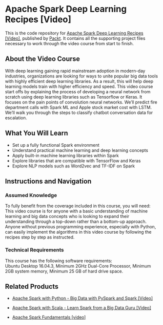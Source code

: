 # Apache Spark Deep Learning Recipes [Video]
This is the code repository for [Apache Spark Deep Learning Recipes [Video]](https://www.packtpub.com/big-data-and-business-intelligence/apache-spark-deep-learning-recipes-video?utm_source=github&utm_medium=repository&utm_campaign=9781789955521), published by [Packt](https://www.packtpub.com/?utm_source=github). It contains all the supporting project files necessary to work through the video course from start to finish.
## About the Video Course
With deep learning gaining rapid mainstream adoption in modern-day industries, organizations are looking for ways to unite popular big data tools with highly efficient deep learning libraries. As a result, this will help deep learning models train with higher efficiency and speed. 
This video course start offs by explaining the process of developing a neural network from scratch using deep learning libraries such as Tensorflow or Keras. It focuses on the pain points of convolution neural networks. We’ll predict fire department calls with Spark ML and Apple stock market cost with LSTM. We’ll walk you through the steps to classify chatbot conversation data for escalation.

<H2>What You Will Learn</H2>
<DIV class=book-info-will-learn-text>
<UL>
<LI>Set up a fully functional Spark environment
<LI>Understand practical machine learning and deep learning concepts 
<LI>Apply built-in machine learning libraries within Spark
<LI>Explore libraries that are compatible with TensorFlow and Keras
<LI>Explore NLP models such as Word2vec and TF-IDF on Spark</LI></UL></DIV>

## Instructions and Navigation
### Assumed Knowledge
To fully benefit from the coverage included in this course, you will need:<br/>
This video course is for anyone with a basic understanding of machine learning and big data concepts who is looking to expand their understanding through a top-down rather than a bottom-up approach. Anyone without previous programming experience, especially with Python, can easily implement the algorithms in this video course by following the recipes step by step as instructed.
### Technical Requirements
This course has the following software requirements:<br/>
Ubuntu Desktop 16.04.3,
Minimum 2GHz Dual-Core Processor,
Minimum 2GB system memory,
Minimum 25 GB of hard drive space.

## Related Products
* [Apache Spark with Python - Big Data with PySpark and Spark [Video]](https://www.packtpub.com/big-data-and-business-intelligence/apache-spark-python-big-data-pyspark-and-spark-video?utm_source=github&utm_medium=repository&utm_campaign=9781789133394)

* [Apache Spark with Scala - Learn Spark from a Big Data Guru [Video]](https://www.packtpub.com/big-data-and-business-intelligence/apache-spark-scala-learn-spark-big-data-guru-video?utm_source=github&utm_medium=repository&utm_campaign=9781789134537)

* [Apache Spark Fundamentals [video]](https://www.packtpub.com/big-data-and-business-intelligence/apache-spark-fundamentals-video?utm_source=github&utm_medium=repository&utm_campaign=9781787283862)

